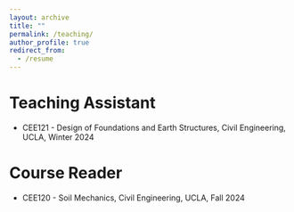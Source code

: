 ```yaml
---
layout: archive
title: ""
permalink: /teaching/
author_profile: true
redirect_from:
  - /resume
---
```


Teaching Assistant
======
* CEE121 - Design of Foundations and Earth Structures, Civil Engineering, UCLA, Winter 2024

Course Reader
======
* CEE120 - Soil Mechanics, Civil Engineering, UCLA, Fall 2024
